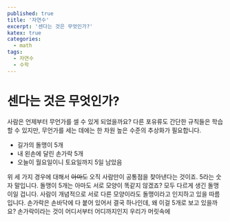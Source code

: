 ```yaml
---
published: true
title: '자연수'
excerpt: '센다는 것은 무엇인가?'
katex: true
categories:
  - math
tags:
  - 자연수
  - 수학
---
```


# 센다는 것은 무엇인가?

사람은 언제부터 무언가를 셀 수 있게 되었을까요? 다른 포유류도 간단한 규칙들은 학습할 수 있지만, 무언가를 세는 데에는 한 차원 높은 수준의 추상화가 필요합니다. 

- 길가의 돌맹이 5개
- 내 왼손에 달린 손가락 5개
- 오늘이 월요일이니 토요일까지 5일 남았음

위 세 가지 경우에 대해서 ~~아마도~~ 오직 사람만이 공통점을 찾아낸다는 것이죠. 5라는 숫자 말입니다. 돌맹이 5개는 아마도 서로 모양이 똑같지 않겠죠? 모두 다르게 생긴 돌맹이일 겁니다. 사람이 개념적으로 서로 다른 모양이라도 돌맹이라고 인지하고 있을 따름입니다. 손가락은 손바닥에 다 붙어 있어서 결국 하나인데, 왜 이걸 5개로 보고 있을까요? 손가락이라는 것이 어디서부터 어디까지인지 우리가 머릿속에 
<!--stackedit_data:
eyJoaXN0b3J5IjpbMjU3NzgwNzgxLC0xODkzMTIzNzY2LC0yMD
MzODY4NDAxXX0=
-->
